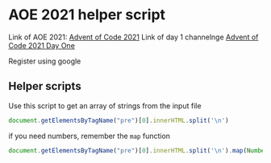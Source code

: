# AOE 2021 helper script

Link of AOE 2021: [Advent of Code 2021](https://adventofcode.com/2021)
Link of day 1 channelnge [Advent of Code 2021 Day One](https://adventofcode.com/2021/day/1)

Register using google


## Helper scripts
Use this script to get an array of strings from the input file

```js
document.getElementsByTagName("pre")[0].innerHTML.split('\n')
```

if you need numbers, remember the `map` function
```js
document.getElementsByTagName("pre")[0].innerHTML.split('\n').map(Number)
```
